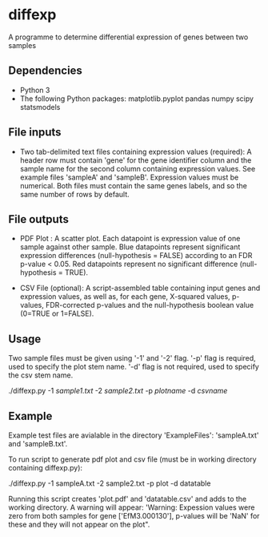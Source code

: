 # diffexp
A programme to determine differential expression of genes between two samples

## Dependencies
- Python 3
- The following Python packages:
	matplotlib.pyplot
	pandas
	numpy
	scipy
	statsmodels


## File inputs

* Two tab-delimited text files containing expression values (required): A header row must contain 'gene' for the gene identifier column and the sample name for the second column containing expression values. See example files 'sampleA' and 'sampleB'. Expression values must be numerical. Both files must contain the same genes labels, and so the same number of rows by default.


## File outputs

* PDF Plot : A scatter plot. Each datapoint is expression value of one sample against other sample. Blue datapoints represent significant expression differences (null-hypothesis = FALSE) according to an FDR p-value < 0.05. Red datapoints represent no significant difference (null-hypothesis = TRUE).


* CSV File (optional): A script-assembled table containing input genes and expression values, as well as, for each gene, X-squared values, p-values, FDR-corrected p-values and the null-hypothesis boolean value (0=TRUE or 1=FALSE).



## Usage
Two sample files must be given using '-1' and '-2' flag. '-p' flag is required, used to specify the plot stem name. '-d' flag is not required, used to specify the csv stem name.

   ./diffexp.py -1 *sample1.txt* -2 *sample2.txt* -p *plotname* -d *csvname*

   
## Example
Example test files are avialable in the directory 'ExampleFiles': 'sampleA.txt' and 'sampleB.txt'.

To run script to generate pdf plot and csv file (must be in working directory containing diffexp.py):

   ./diffexp.py -1 sampleA.txt -2 sample2.txt -p plot -d datatable

Running this script creates 'plot.pdf' and 'datatable.csv' and adds to the working directory. A warning will appear: 'Warning: Expession values were zero from both samples for gene ['EfM3.000130'], p-values will be 'NaN' for these and they will not appear on the plot".